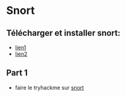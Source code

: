# Snort

## Télécharger et installer snort:

- [lien1](https://www.snort.org/)
- [lien2](https://kifarunix.com/install-and-configure-snort-3-on-ubuntu/)

## Part 1

- faire le tryhackme sur [snort](https://tryhackme.com/room/snort)
